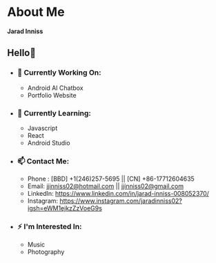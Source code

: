 # About Me 
**Jarad Inniss**
## Hello👋
- ### 🔭 Currently Working On:
  - Android AI Chatbox
  - Portfolio Website
- ### 🌱 Currently Learning:
  - Javascript
  - React
  - Android Studio
- ### 📫 Contact Me:
  - Phone : [BBD] +1(246)257-5695  ||  [CN] +86-17712604635
  - Email: jjinniss02@hotmail.com  ||  jjinniss02@gmail.com
  - LinkedIn: https://www.linkedin.com/in/jarad-inniss-008052370/
  - Instagram: https://www.instagram.com/jaradinniss02?igsh=eWM1ejkzZzVoeG9s 
- ### ⚡ I'm Interested In:
  - Music
  - Photography
